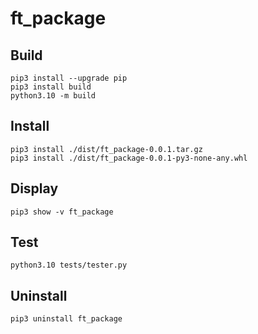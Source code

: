 # ft_package

## Build

```
pip3 install --upgrade pip
pip3 install build
python3.10 -m build
```

## Install

```
pip3 install ./dist/ft_package-0.0.1.tar.gz
pip3 install ./dist/ft_package-0.0.1-py3-none-any.whl
```

## Display

```
pip3 show -v ft_package
```

## Test

```
python3.10 tests/tester.py
```

## Uninstall

```
pip3 uninstall ft_package
```